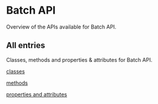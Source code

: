 [
This is a templated file. Adding content to this file may result in it being
reverted. Instead, if you want to place additional content, create an
"overview_content.md" file in `docs/` directory. The Sphinx tool will
pick up on the content and merge the content.
]: #

# Batch API

Overview of the APIs available for Batch API.

## All entries

Classes, methods and properties & attributes for
Batch API.

[classes](https://cloud.google.com/python/docs/reference/batch/latest/summary_class.html)

[methods](https://cloud.google.com/python/docs/reference/batch/latest/summary_method.html)

[properties and
attributes](https://cloud.google.com/python/docs/reference/batch/latest/summary_property.html)
